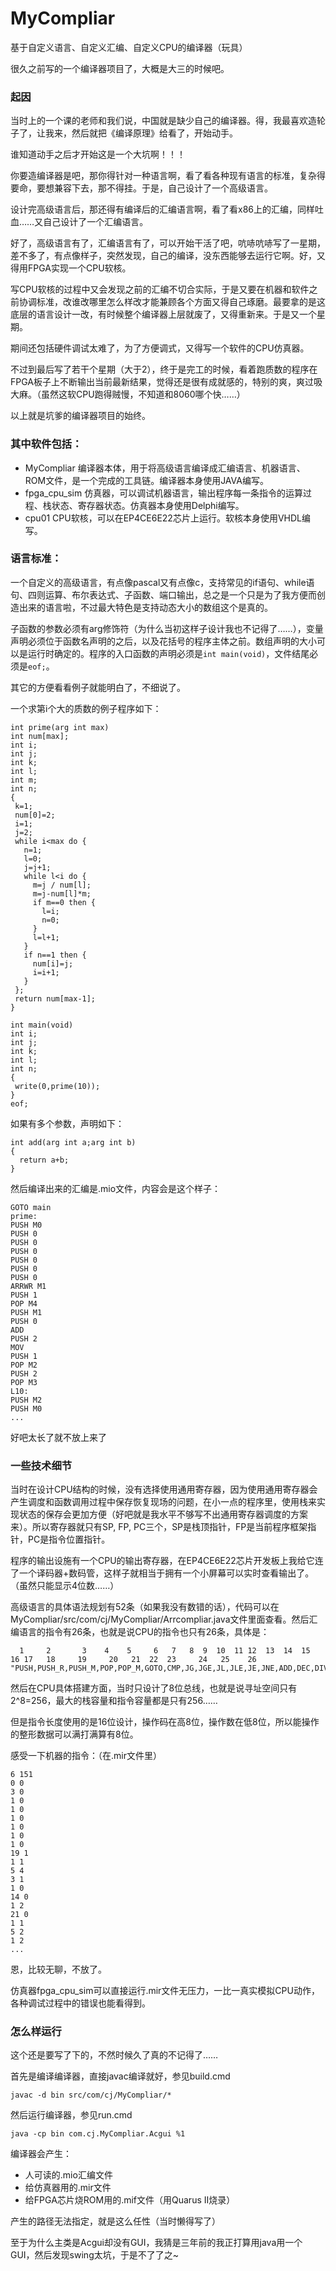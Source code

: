 # MyCompliar
基于自定义语言、自定义汇编、自定义CPU的编译器（玩具）

很久之前写的一个编译器项目了，大概是大三的时候吧。

### 起因
当时上的一个课的老师和我们说，中国就是缺少自己的编译器。得，我最喜欢造轮子了，让我来，然后就把《编译原理》给看了，开始动手。

谁知道动手之后才开始这是一个大坑啊！！！

你要造编译器是吧，那你得针对一种语言啊，看了看各种现有语言的标准，复杂得要命，要想兼容下去，那不得挂。于是，自己设计了一个高级语言。

设计完高级语言后，那还得有编译后的汇编语言啊，看了看x86上的汇编，同样吐血……又自己设计了一个汇编语言。

好了，高级语言有了，汇编语言有了，可以开始干活了吧，吭哧吭哧写了一星期，差不多了，有点像样子，突然发现，自己的编译，没东西能够去运行它啊。好，又得用FPGA实现一个CPU软核。

写CPU软核的过程中又会发现之前的汇编不切合实际，于是又要在机器和软件之前协调标准，改谁改哪里怎么样改才能兼顾各个方面又得自己琢磨。最要拿的是这底层的语言设计一改，有时候整个编译器上层就废了，又得重新来。于是又一个星期。

期间还包括硬件调试太难了，为了方便调式，又得写一个软件的CPU仿真器。

不过到最后写了若干个星期（大于2），终于是完工的时候，看着跑质数的程序在FPGA板子上不断输出当前最新结果，觉得还是很有成就感的，特别的爽，爽过吸大麻。（虽然这软CPU跑得贼慢，不知道和8060哪个快……）

以上就是坑爹的编译器项目的始终。

### 其中软件包括：
 - MyCompliar 编译器本体，用于将高级语言编译成汇编语言、机器语言、ROM文件，是一个完成的工具链。编译器本身使用JAVA编写。
 - fpga_cpu_sim 仿真器，可以调试机器语言，输出程序每一条指令的运算过程、栈状态、寄存器状态。仿真器本身使用Delphi编写。
 - cpu01 CPU软核，可以在EP4CE6E22芯片上运行。软核本身使用VHDL编写。
 
### 语言标准：

一个自定义的高级语言，有点像pascal又有点像c，支持常见的if语句、while语句、四则运算、布尔表达式、子函数、端口输出，总之是一个只是为了我方便而创造出来的语言啦，不过最大特色是支持动态大小的数组这个是真的。

子函数的参数必须有arg修饰符（为什么当初这样子设计我也不记得了……），变量声明必须位于函数名声明的之后，以及花括号的程序主体之前。数组声明的大小可以是运行时确定的。程序的入口函数的声明必须是`int main(void)`，文件结尾必须是`eof;`。

其它的方便看看例子就能明白了，不细说了。

一个求第i个大的质数的例子程序如下：

	int prime(arg int max)
	int num[max];
	int i;
	int j;
	int k;
	int l;
	int m;
	int n;
	{
	 k=1;
	 num[0]=2;
	 i=1;
	 j=2;
	 while i<max do {
	   n=1;
	   l=0; 
	   j=j+1;
	   while l<i do {
		 m=j / num[l];
		 m=j-num[l]*m;
		 if m==0 then {
		   l=i;
		   n=0;
		 }
		 l=l+1;
	   }
	   if n==1 then {
		 num[i]=j;
		 i=i+1;
	   }
	 };
	 return num[max-1];
	}

	int main(void)
	int i;
	int j;
	int k;
	int l;
	int n;
	{
	 write(0,prime(10));
	}
	eof;

如果有多个参数，声明如下：

	int add(arg int a;arg int b)
	{
	  return a+b;
	}
	

然后编译出来的汇编是.mio文件，内容会是这个样子：

	GOTO main
	prime:
	PUSH M0
	PUSH 0
	PUSH 0
	PUSH 0
	PUSH 0
	PUSH 0
	PUSH 0
	ARRWR M1
	PUSH 1
	POP M4
	PUSH M1
	PUSH 0
	ADD
	PUSH 2
	MOV
	PUSH 1
	POP M2
	PUSH 2
	POP M3
	L10:
	PUSH M2
	PUSH M0
	...
	
好吧太长了就不放上来了

### 一些技术细节

当时在设计CPU结构的时候，没有选择使用通用寄存器，因为使用通用寄存器会产生调度和函数调用过程中保存恢复现场的问题，在小一点的程序里，使用栈来实现状态的保存会更加方便（好吧就是我水平不够写不出通用寄存器调度的方案来）。所以寄存器就只有SP, FP, PC三个，SP是栈顶指针，FP是当前程序框架指针，PC是指令位置指针。

程序的输出设施有一个CPU的输出寄存器，在EP4CE6E22芯片开发板上我给它连了一个译码器+数码管，这样子就相当于拥有一个小屏幕可以实时查看输出了。（虽然只能显示4位数……）

高级语言的具体语法规划有52条（如果我没有数错的话），代码可以在MyCompliar/src/com/cj/MyCompliar/Arrcompliar.java文件里面查看。然后汇编语言的指令有26条，也就是说CPU的指令也只有26条，具体是：

	  1     2       3    4    5     6   7   8  9  10  11 12  13  14  15  16 17   18     19     20   21  22  23     24   25    26
	"PUSH,PUSH_R,PUSH_M,POP,POP_M,GOTO,CMP,JG,JGE,JL,JLE,JE,JNE,ADD,DEC,DIV,MUL,SETRTN,ARRWR,TABLE,MOV,LEA,ADDSP,DECSP,WRITE,READ";

然后在CPU具体搭建方面，当时只设计了8位总线，也就是说寻址空间只有2^8=256，最大的栈容量和指令容量都是只有256……

但是指令长度使用的是16位设计，操作码在高8位，操作数在低8位，所以能操作的整形数据可以满打满算有8位。

感受一下机器的指令：（在.mir文件里）

	6 151 
	0 0 
	3 0 
	1 0 
	1 0 
	1 0 
	1 0 
	1 0 
	1 0 
	19 1 
	1 1 
	5 4 
	3 1 
	1 0 
	14 0 
	1 2 
	21 0 
	1 1 
	5 2 
	1 2 
	...

恩，比较无聊，不放了。

仿真器fpga_cpu_sim可以直接运行.mir文件无压力，一比一真实模拟CPU动作，各种调试过程中的错误也能看得到。

### 怎么样运行

这个还是要写了下的，不然时候久了真的不记得了……

首先是编译编译器，直接javac编译就好，参见build.cmd

	javac -d bin src/com/cj/MyCompliar/*

然后运行编译器，参见run.cmd

	java -cp bin com.cj.MyCompliar.Acgui %1
	
编译器会产生：
 - 人可读的.mio汇编文件
 - 给仿真器用的.mir文件
 - 给FPGA芯片烧ROM用的.mif文件（用Quarus II烧录）

产生的路径无法指定，就是这么任性（当时懒得写了）

至于为什么主类是Acgui却没有GUI，我猜是三年前的我正打算用java用一个GUI，然后发现swing太坑，于是不了了之~
